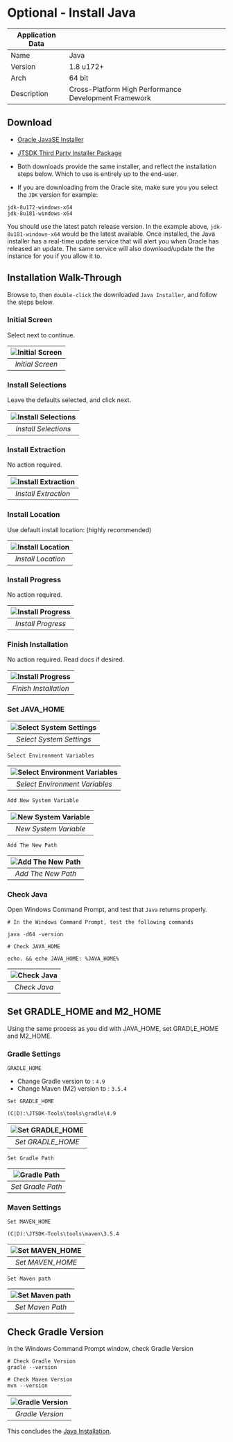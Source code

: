 # Optional - Install Java

| Application Data ||
| ---| --- |
| Name        | Java |
| Version     | 1.8 u172+ |
| Arch        | 64 bit |
| Description | Cross-Platform High Performance Development Framework |

## Download

- [Oracle JavaSE Installer](http://www.oracle.com/technetwork/java/javase/downloads/index.html)
- [JTSDK Third Party Installer Package](https://sourceforge.net/projects/jtsdk/files/win32/3.0.0/release/)

- Both downloads provide the same installer, and reflect the installation 
steps below. Which to use is entirely up to the end-user.

- If you are downloading from the Oracle site, make sure you you select the `JDK` version for example:

``` shell
jdk-8u172-windows-x64
jdk-8u181-windows-x64
```

You should use the latest patch release version. In the example above,
`jdk-8u181-windows-x64` would be the latest available. Once installed, the Java installer has a real-time update service that will alert you when Oracle has released an update. The same service will also download/update the the instance for you if you allow it to.

## Installation Walk-Through

Browse to, then `double-click` the downloaded `Java Installer`, and
follow the steps below.

### Initial Screen

Select next to continue.

| ![Initial Screen](images/java/java.1.PNG?raw=true) |
|:--:|
| *Initial Screen* |

### Install Selections

Leave the defaults selected, and click next.

| ![Install Selections](images/java/java.2.PNG?raw=true) |
|:--:|
| *Install Selections* |

### Install Extraction

No action required.

| ![Install Extraction](images/java/java.3.PNG?raw=true) |
|:--:|
| *Install Extraction* |

### Install Location

Use default install location: (highly recommended)

| ![Install Location](images/java/java.4.PNG?raw=true) |
|:--:|
| *Install Location* |

### Install Progress

No action required.

| ![Install Progress](images/java/java.5.PNG?raw=true) |
|:--:|
| *Install Progress* |

### Finish Installation

No action required. Read docs if desired.

| ![Install Progress](images/java/java.6.PNG?raw=true) |
|:--:|
| *Finish Installation* |

### Set JAVA_HOME

| ![Select System Settings](images/java/java.7.png?raw=true) |
|:--:|
| *Select System Settings* |

`Select Environment Variables`

| ![Select Environment Variables](images/java/java.8.PNG?raw=true) |
|:--:|
| *Select Environment Variables* |

`Add New System Variable`

| ![New System Variable](images/java/java.9.PNG?raw=true) |
|:--:|
| *New System Variable* |

`Add The New Path`

| ![Add The New Path](images/java/java.10.PNG?raw=true) |
|:--:|
| *Add The New Path* |

### Check Java

Open Windows Command Prompt, and test that `Java` returns properly.

``` shell
# In the Windows Command Prompt, test the following commands

java -d64 -version

# Check JAVA_HOME

echo. && echo JAVA_HOME: %JAVA_HOME%
```

| ![Check Java](images/java/java.11.PNG?raw=true) |
|:--:|
| *Check Java* |

## Set GRADLE_HOME and M2_HOME

Using the same process as you did with JAVA_HOME, set GRADLE_HOME and M2_HOME.

### Gradle Settings

`GRADLE_HOME`

- Change Gradle version to : `4.9`
- Change Maven (M2) version to : `3.5.4`

`Set GRADLE_HOME`

``` shell
(C|D):\JTSDK-Tools\tools\gradle\4.9
```

| ![Set GRADLE_HOME](images/java/java.12.PNG?raw=true) |
|:--:|
| *Set GRADLE_HOME* |

`Set Gradle Path`

| ![Gradle Path](images/java/java.13.PNG?raw=true) |
|:--:|
| *Set Gradle Path* |

### Maven Settings

`Set MAVEN_HOME`

``` shell
(C|D):\JTSDK-Tools\tools\maven\3.5.4
```

| ![Set MAVEN_HOME](images/java/java.14.PNG?raw=true) |
|:--:|
| *Set MAVEN_HOME* |

`Set Maven path`

| ![Set Maven path](images/java/java.15.PNG?raw=true) |
|:--:|
| *Set Maven Path* |

## Check Gradle Version

In the Windows Command Prompt window, check Gradle Version

``` shell
# Check Gradle Version
gradle --version

# Check Maven Version
mvn --version

```

| ![Gradle Version](images/java/java.17.PNG?raw=true) |
|:--:|
| *Gradle Version* |

This concludes the [Java Installation](Install-Java).
